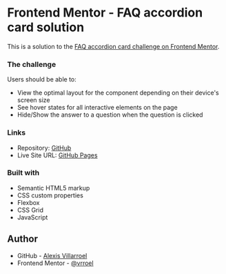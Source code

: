 # Frontend Mentor - FAQ accordion card solution

This is a solution to the [FAQ accordion card challenge on Frontend Mentor](https://www.frontendmentor.io/challenges/faq-accordion-card-XlyjD0Oam). 

### The challenge

Users should be able to:

- View the optimal layout for the component depending on their device's screen size
- See hover states for all interactive elements on the page
- Hide/Show the answer to a question when the question is clicked

### Links

- Repository: [GitHub](https://github.com/vrroel/frontendmentor14.faq-accordion-card-main)
- Live Site URL: [GitHub Pages](https://vrroel.github.io/frontendmentor14.faq-accordion-card-main/)

### Built with

- Semantic HTML5 markup
- CSS custom properties
- Flexbox
- CSS Grid
- JavaScript

## Author

- GitHub - [Alexis Villarroel](https://github.com/vrroel)
- Frontend Mentor - [@vrroel](https://www.frontendmentor.io/profile/vrroel)